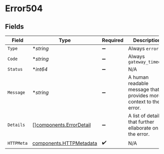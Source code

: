 # Error504


## Fields

| Field                                                              | Type                                                               | Required                                                           | Description                                                        | Example                                                            |
| ------------------------------------------------------------------ | ------------------------------------------------------------------ | ------------------------------------------------------------------ | ------------------------------------------------------------------ | ------------------------------------------------------------------ |
| `Type`                                                             | **string*                                                          | :heavy_minus_sign:                                                 | Always `error`.                                                    | error                                                              |
| `Code`                                                             | **string*                                                          | :heavy_minus_sign:                                                 | Always `gateway_timeout`                                           | gateway_timeout                                                    |
| `Status`                                                           | **int64*                                                           | :heavy_minus_sign:                                                 | N/A                                                                |                                                                    |
| `Message`                                                          | **string*                                                          | :heavy_minus_sign:                                                 | A human readable message that provides more context to the error.  | Request could not be processed                                     |
| `Details`                                                          | [][components.ErrorDetail](../../models/components/errordetail.md) | :heavy_minus_sign:                                                 | A list of details that further ellaborate on the error.            |                                                                    |
| `HTTPMeta`                                                         | [components.HTTPMetadata](../../models/components/httpmetadata.md) | :heavy_check_mark:                                                 | N/A                                                                |                                                                    |